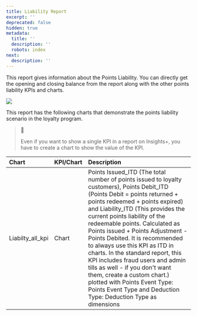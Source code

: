 ```yaml
---
title: Liability Report
excerpt: ''
deprecated: false
hidden: true
metadata:
  title: ''
  description: ''
  robots: index
next:
  description: ''
---
```

This report gives information about the Points Liability. You can directly get the opening and closing balance from the report along with the other points liability KPIs and charts.

![](https://files.readme.io/ee5513e-Screenshot_177.png)

This report has the following charts that demonstrate the points liability scenario in the loyalty program.

> 📘
>
> Even if you want to show a single KPI in a report on Insights+, you have to create a chart to show the value of the KPI.

| Chart              | KPI/Chart | Description                                                                                                                                                                                                                                                                                                                                                                                                                                                                                                                                                                                                                 |
| :----------------- | :-------- | :-------------------------------------------------------------------------------------------------------------------------------------------------------------------------------------------------------------------------------------------------------------------------------------------------------------------------------------------------------------------------------------------------------------------------------------------------------------------------------------------------------------------------------------------------------------------------------------------------------------------------- |
| Liabilty\_all\_kpi | Chart     | Points Issued\_ITD (The total number of points issued to loyalty customers), Points Debit\_ITD (Points Debit = points returned + points redeemed + points expired) and Liability\_ITD (This provides the current points liability of the redeemable points. Calculated as Points issued + Points Adjustment - Points Debited. It is recommended to always use this KPI as ITD in charts. In the standard report, this KPI includes fraud users and admin tills as well - if you don't want them, create a custom chart.) plotted with Points Event Type: Points Event Type and Deduction Type: Deduction Type as dimensions |
